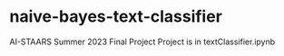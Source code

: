 # naive-bayes-text-classifier
AI-STAARS Summer 2023 Final Project
Project is in textClassifier.ipynb
